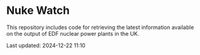 # Nuke Watch

This repository includes code for retrieving the latest information available on the output of EDF nuclear power plants in the UK.

Last updated: 2024-12-22 11:10